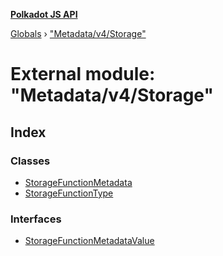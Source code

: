 **[Polkadot JS API](../README.md)**

[Globals](../globals.md) › ["Metadata/v4/Storage"](_metadata_v4_storage_.md)

# External module: "Metadata/v4/Storage"

## Index

### Classes

* [StorageFunctionMetadata](../classes/_metadata_v4_storage_.storagefunctionmetadata.md)
* [StorageFunctionType](../classes/_metadata_v4_storage_.storagefunctiontype.md)

### Interfaces

* [StorageFunctionMetadataValue](../interfaces/_metadata_v4_storage_.storagefunctionmetadatavalue.md)